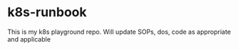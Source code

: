 # k8s-runbook
This is my k8s playground repo. Will update SOPs, dos, code as appropriate and applicable



